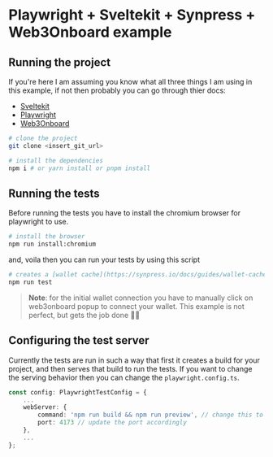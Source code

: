 # Playwright + Sveltekit + Synpress + Web3Onboard example

## Running the project

If you're here I am assuming you know what all three things I am using in this example, if not then probably you can go through thier docs:

- [Sveltekit](https://kit.svelte.dev/)
- [Playwright](https://playwright.dev/)
- [Web3Onboard](https://onboard.blocknative.com/)

```bash
# clone the project
git clone <insert_git_url>

# install the dependencies
npm i # or yarn install or pnpm install
```

## Running the tests

Before running the tests you have to install the chromium browser for playwright to use.

```bash
# install the browser
npm run install:chromium
```

and, voila then you can run your tests by using this script

```bash
# creates a [wallet cache](https://synpress.io/docs/guides/wallet-cache) and runs the tests
npm run test
```

> **Note**: for the initial wallet connection you have to manually click on web3onboard popup to connect your wallet. This example is not perfect, but gets the job done :man_shrugging:

## Configuring the test server

Currently the tests are run in such a way that first it creates a build for your project, and then serves that build to run the tests. If you want to change the serving behavior then you can change the `playwright.config.ts`.

```typescript
const config: PlaywrightTestConfig = {
    ...
	webServer: {
		command: 'npm run build && npm run preview', // change this to the command you want to run for serving your app
		port: 4173 // update the port accordingly
	},
	...
};
```
